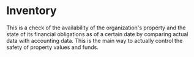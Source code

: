 # Inventory
This is a check of the availability of the organization's property and the state
 of its financial obligations as of a certain date by comparing actual data with
  accounting data. This is the main way to actually control the safety of property
   values and funds.

